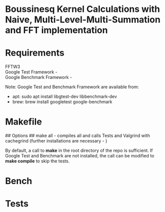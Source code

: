 # Boussinesq Kernel Calculations with Naive, Multi-Level-Multi-Summation and FFT implementation #

# Requirements #

<p>FFTW3 <br>
Google Test Framework - <a href="https://github.com/google/googletest"> </a><br>
Google Benchmark Framework - <a href="https://github.com/google/benchmark"></a> <br>
</p>

<p>Note: Google Test and Benchmark Framework are available from: <br>
<ul>
  <li>apt: sudo apt install libgtest-dev libbenchmark-dev</li>
  <li>brew: brew install googletest google-benchmark</li>
</ul>
</p>

# Makefile #

<p> ## Options ## 
make all - compiles all and calls Tests and Valgrind with cachegrind (further installations are necessary - <a href="https://valgrind.org/"></a>)
</p>

By default, a call to <b>make</b> in the root directory of the repo is sufficient. If Google Test and Benchmark are not installed, the call can be modified to <b>make compile</b> to skip the tests.

# Bench #

# Tests #
